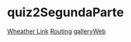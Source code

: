 # quiz2SegundaParte
 
[Wheather Link](https://quiz2-segunda-parte.vercel.app/)
[Routing](https://www.youtube.com/watch?v=YIcFlsIez_Q)
[galleryWeb](https://quiz2-segunda-parte-t9fk.vercel.app/)
[]()
